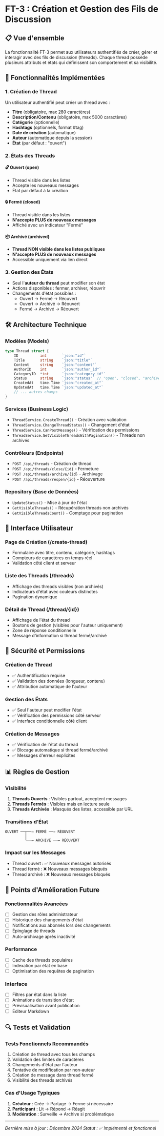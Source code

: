 # FT-3 : Création et Gestion des Fils de Discussion

## 📋 Vue d'ensemble

La fonctionnalité FT-3 permet aux utilisateurs authentifiés de créer, gérer et interagir avec des fils de discussion (threads). Chaque thread possède plusieurs attributs et états qui définissent son comportement et sa visibilité.

## 🎯 Fonctionnalités Implémentées

### 1. Création de Thread
Un utilisateur authentifié peut créer un thread avec :
- **Titre** (obligatoire, max 280 caractères)
- **Description/Contenu** (obligatoire, max 5000 caractères)  
- **Catégorie** (optionnelle)
- **Hashtags** (optionnels, format #tag)
- **Date de création** (automatique)
- **Auteur** (automatique depuis la session)
- **État** (par défaut : "ouvert")

### 2. États des Threads

#### 🔓 Ouvert (open)
- Thread visible dans les listes
- Accepte les nouveaux messages
- État par défaut à la création

#### 🔒 Fermé (closed)
- Thread visible dans les listes  
- **N'accepte PLUS de nouveaux messages**
- Affiché avec un indicateur "Fermé"

#### 📦 Archivé (archived)
- **Thread NON visible dans les listes publiques**
- **N'accepte PLUS de nouveaux messages**
- Accessible uniquement via lien direct

### 3. Gestion des États
- Seul l'**auteur du thread** peut modifier son état
- Actions disponibles : fermer, archiver, réouvrir
- Changements d'état possibles :
  - Ouvert → Fermé → Réouvert
  - Ouvert → Archivé → Réouvert
  - Fermé → Archivé → Réouvert

## 🛠️ Architecture Technique

### Modèles (Models)
```go
type Thread struct {
    ID          int       `json:"id"`
    Title       string    `json:"title"`
    Content     string    `json:"content"`
    AuthorID    int       `json:"author_id"`
    CategoryID  *int      `json:"category_id"`
    Status      string    `json:"status"` // "open", "closed", "archived"
    CreatedAt   time.Time `json:"created_at"`
    UpdatedAt   time.Time `json:"updated_at"`
    // ... autres champs
}
```

### Services (Business Logic)
- `ThreadService.CreateThread()` - Création avec validation
- `ThreadService.ChangeThreadStatus()` - Changement d'état
- `ThreadService.CanPostMessage()` - Vérification des permissions
- `ThreadService.GetVisibleThreadsWithPagination()` - Threads non archivés

### Contrôleurs (Endpoints)
- `POST /api/threads` - Création de thread
- `POST /api/threads/close/{id}` - Fermeture
- `POST /api/threads/archive/{id}` - Archivage  
- `POST /api/threads/reopen/{id}` - Réouverture

### Repository (Base de Données)
- `UpdateStatus()` - Mise à jour de l'état
- `GetVisibleThreads()` - Récupération threads non archivés
- `GetVisibleThreadsCount()` - Comptage pour pagination

## 🎨 Interface Utilisateur

### Page de Création (/create-thread)
- Formulaire avec titre, contenu, catégorie, hashtags
- Compteurs de caractères en temps réel
- Validation côté client et serveur

### Liste des Threads (/threads)
- Affichage des threads visibles (non archivés)
- Indicateurs d'état avec couleurs distinctes
- Pagination dynamique

### Détail de Thread (/thread/{id})
- Affichage de l'état du thread
- Boutons de gestion (visibles pour l'auteur uniquement)
- Zone de réponse conditionnelle
- Message d'information si thread fermé/archivé

## 🔐 Sécurité et Permissions

### Création de Thread
- ✅ Authentification requise
- ✅ Validation des données (longueur, contenu)
- ✅ Attribution automatique de l'auteur

### Gestion des États
- ✅ Seul l'auteur peut modifier l'état
- ✅ Vérification des permissions côté serveur
- ✅ Interface conditionnelle côté client

### Création de Messages
- ✅ Vérification de l'état du thread
- ✅ Blocage automatique si thread fermé/archivé
- ✅ Messages d'erreur explicites

## 📊 Règles de Gestion

### Visibilité
1. **Threads Ouverts** : Visibles partout, acceptent messages
2. **Threads Fermés** : Visibles mais en lecture seule
3. **Threads Archivés** : Masqués des listes, accessible par URL

### Transitions d'État
```
OUVERT ──┬──→ FERMÉ ──→ RÉOUVERT
         │
         └──→ ARCHIVÉ ──→ RÉOUVERT
```

### Impact sur les Messages
- Thread ouvert : ✅ Nouveaux messages autorisés
- Thread fermé : ❌ Nouveaux messages bloqués  
- Thread archivé : ❌ Nouveaux messages bloqués

## 🎯 Points d'Amélioration Future

### Fonctionnalités Avancées
- [ ] Gestion des rôles administrateur
- [ ] Historique des changements d'état
- [ ] Notifications aux abonnés lors des changements
- [ ] Épinglage de threads
- [ ] Auto-archivage après inactivité

### Performance
- [ ] Cache des threads populaires
- [ ] Indexation par état en base
- [ ] Optimisation des requêtes de pagination

### Interface
- [ ] Filtres par état dans la liste
- [ ] Animations de transition d'état
- [ ] Prévisualisation avant publication
- [ ] Éditeur Markdown

## 🔍 Tests et Validation

### Tests Fonctionnels Recommandés
1. Création de thread avec tous les champs
2. Validation des limites de caractères
3. Changements d'état par l'auteur
4. Tentative de modification par non-auteur
5. Création de message dans thread fermé
6. Visibilité des threads archivés

### Cas d'Usage Typiques
1. **Créateur** : Crée → Partage → Ferme si nécessaire
2. **Participant** : Lit → Répond → Réagit
3. **Modération** : Surveille → Archive si problématique

---

*Dernière mise à jour : Décembre 2024*
*Statut : ✅ Implémenté et fonctionnel* 